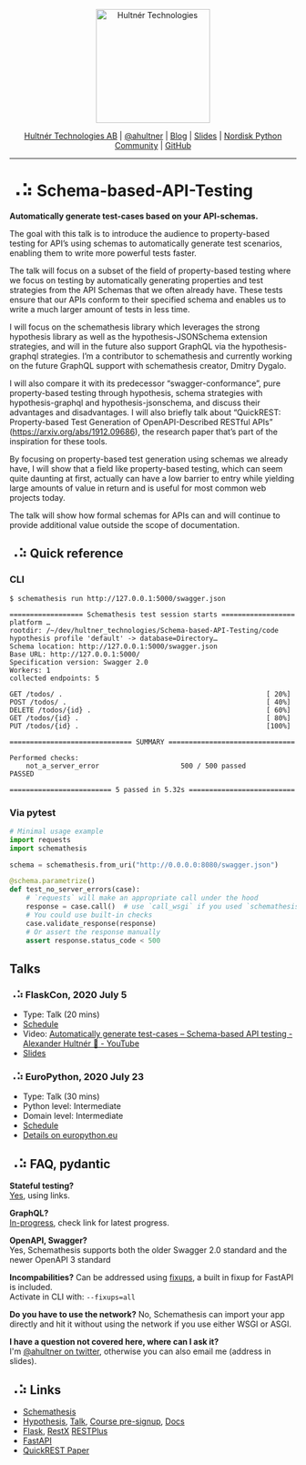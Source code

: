 <p align="center">
  <a href="https://hultner.se/"><img src="https://hultner.se/img/logo/logo_black-01.svg" alt="Hultnér Technologies" align="center" width="200"></a>
</p>
<p align="center">
	<a href="https://hultner.se/" rel="nofollow" class="rich-diff-level-one">Hultnér Technologies AB</a> | <a href="https://twitter.com/ahultner" rel="nofollow" class="rich-diff-level-one">@ahultner</a> | <a href="http://alexander.hultner.se" rel="nofollow" class="rich-diff-level-one">Blog</a> | <a href="https://slides.com/hultner/" rel="nofollow" class="rich-diff-level-one">Slides</a> | <a href="https://www.facebook.com/groups/nordiskpython/" rel="nofollow" class="rich-diff-level-one">Nordisk Python Community</a> | <a href="https://github.com/hultner-technologies/Schema-based-API-Testing/" rel="nofollow" class="rich-diff-level-one">GitHub</a>
	<hr>
</p>

# ⠠⠵ Schema-based-API-Testing
**Automatically generate test-cases based on your API-schemas.**  

The goal with this talk is to introduce the audience to property-based testing for API’s using schemas to automatically generate test scenarios, enabling them to write more powerful tests faster.

The talk will focus on a subset of the field of property-based testing where we focus on testing by automatically generating properties and test strategies from the API Schemas that we often already have. These tests ensure that our APIs conform to their specified schema and enables us to write a much larger amount of tests in less time.

I will focus on the schemathesis library which leverages the strong hypothesis library as well as the hypothesis-JSONSchema extension strategies, and will in the future also support GraphQL via the hypothesis-graphql strategies. I’m a contributor to schemathesis and currently working on the future GraphQL support with schemathesis creator, Dmitry Dygalo.

I will also compare it with its predecessor “swagger-conformance”, pure property-based testing through hypothesis, schema strategies with hypothesis-graphql and hypothesis-jsonschema, and discuss their advantages and disadvantages. I will also briefly talk about “QuickREST: Property-based Test Generation of OpenAPI-Described RESTful APIs” (https://arxiv.org/abs/1912.09686), the research paper that’s part of the inspiration for these tools.

By focusing on property-based test generation using schemas we already have, I will show that a field like property-based testing, which can seem quite daunting at first, actually can have a low barrier to entry while yielding large amounts of value in return and is useful for most common web projects today.

The talk will show how formal schemas for APIs can and will continue to provide additional value outside the scope of documentation.


## ⠠⠵ Quick reference

### CLI
```shell
$ schemathesis run http://127.0.0.1:5000/swagger.json
    
================== Schemathesis test session starts ==================
platform …
rootdir: /~/dev/hultner_technologies/Schema-based-API-Testing/code
hypothesis profile 'default' -> database=Directory…
Schema location: http://127.0.0.1:5000/swagger.json
Base URL: http://127.0.0.1:5000/
Specification version: Swagger 2.0
Workers: 1
collected endpoints: 5

GET /todos/ .                                                  [ 20%]
POST /todos/ .                                                 [ 40%]
DELETE /todos/{id} .                                           [ 60%]
GET /todos/{id} .                                              [ 80%]
PUT /todos/{id} .                                              [100%]

============================== SUMMARY ===============================

Performed checks:
    not_a_server_error                    500 / 500 passed          PASSED

========================= 5 passed in 5.32s ==========================
```
### Via pytest
```python
# Minimal usage example
import requests
import schemathesis

schema = schemathesis.from_uri("http://0.0.0.0:8080/swagger.json")

@schema.parametrize()
def test_no_server_errors(case):
    # `requests` will make an appropriate call under the hood
    response = case.call()  # use `call_wsgi` if you used `schemathesis.from_wsgi`
    # You could use built-in checks
    case.validate_response(response)
    # Or assert the response manually
    assert response.status_code < 500
```

## Talks
### ⠠⠵ FlaskCon, 2020 July 5
- Type: Talk (20 mins)
- [Schedule](https://flaskcon.com/#schedule_section)
- Video: [Automatically generate test-cases – Schema-based API testing - Alexander Hultnér 📯 - YouTube](https://www.youtube.com/watch?v=1lo7idI7uq8)  
- [Slides](https://slides.com/hultner/flaskcon2020)

### ⠠⠵ EuroPython, 2020 July 23
- Type: Talk (30 mins)
- Python level: Intermediate
- Domain level: Intermediate
- [Schedule](https://ep2020.europython.eu/schedule/23-july?selected=8XYc942-api-schema-based-testing-with-schemathesis)
- [Details on europython.eu](https://ep2020.europython.eu/talks/8XYc942-api-schema-based-testing-with-schemathesis/)



## ⠠⠵ FAQ, pydantic
**Stateful testing?**  
[Yes](https://schemathesis.readthedocs.io/en/stable/stateful.html), using links.

**GraphQL?**  
[In-progress](https://schemathesis.readthedocs.io/en/stable/graphql.html), check link for latest progress.

**OpenAPI, Swagger?**  
Yes, Schemathesis supports both the older Swagger 2.0 standard and the newer OpenAPI 3 standard

**Incompabilities?**
Can be addressed using [fixups](https://schemathesis.readthedocs.io/en/stable/compatibility.html?highlight=fixup), a built in fixup for FastAPI is included.  
Activate in CLI with: `--fixups=all`

**Do you have to use the network?**
No, Schemathesis can import your app directly and hit it without using the network if you use either WSGI or ASGI.

**I have a question not covered here, where can I ask it?**  
I'm [@ahultner on twitter](https://twitter.com/ahultner), otherwise you can also email me (address in slides).

## ⠠⠵ Links
- [Schemathesis](https://github.com/kiwicom/schemathesis)
- [Hypothesis](https://hypothesis.works/), [Talk](https://github.com/Hultner/Test-faster-fix-more), [Course pre-signup](https://docs.google.com/forms/d/e/1FAIpQLScc_W47WklNw-3Z-a2s3wqM5dJQ-Vj8HUPzFBBpf38Q49w45Q/viewform), [Docs](https://hypothesis.readthedocs.io/en/latest/)
- [Flask](https://flask.palletsprojects.com/en/1.1.x/), [RestX](https://github.com/python-restx/flask-restx) [RESTPlus](https://flask-restplus.readthedocs.io/en/stable/)
- [FastAPI](https://fastapi.tiangolo.com)
- [QuickREST Paper](https://arxiv.org/abs/1912.09686)

